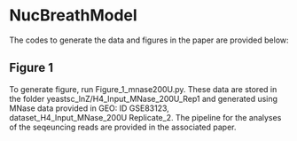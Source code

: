 # NucBreathModel
The codes to generate the data and figures in the paper are provided below:

## Figure 1
To generate figure, run Figure_1_mnase200U.py. These data are stored in the folder yeastsc_lnZ/H4_Input_MNase_200U_Rep1 and generated using MNase data provided in GEO: ID GSE83123, dataset_H4_Input_MNase_200U Replicate_2. The pipeline for the analyses of the seqeuncing reads are provided in the associated paper.

